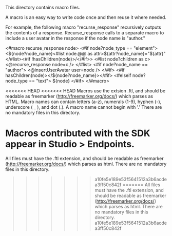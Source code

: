 This directory contains macro files.

A macro is an easy way to write code once and then reuse it where needed.

For example, the following macro "recurse_response" recursively outputs the contents of a response.
Recurse_response calls to a separate macro to include a user avatar in the response if the node name is "author."

<#macro recurse_response node>
	<#if node?node_type == "element">
		<${node?node_name}<#list node.@@ as attr>${attr?node_name}="${attr}"</#list><#if !hasChildren(node)>/</#if>>
		<#list node?children as c>
			<@recurse_response node=c />
		</#list>
		<#if node?node_name == "author">
			<@insertUserAvatar user=node />
		</#if>
		<#if hasChildren(node)></${node?node_name}></#if>
	<#elseif node?node_type == "text">
		${node}
	</#if>
</#macro>

<<<<<<< HEAD
<<<<<<< HEAD
Macros use the extsion .ftl, and should be readable as freemarker (http://freemarker.org/docs/) which parses as HTML.
Macro names can contain letters (a-z), numerals (1-9), hyphen (-), underscore ( _ ), and dot (.). A macro name cannot begin with '.'
There are no mandatory files in this directory.

Macros contributed with the SDK appear in Studio > Endpoints.
=======
All files must have the .ftl extension, and should be readable as freemarker (http://freemarker.org/docs/) which parses as html.
There are no mandatory files in this directory.
>>>>>>> a10fe5e189e53f5641512a3b6acdea3ff50c842f
=======
All files must have the .ftl extension, and should be readable as freemarker (http://freemarker.org/docs/) which parses as html.
There are no mandatory files in this directory.
>>>>>>> a10fe5e189e53f5641512a3b6acdea3ff50c842f
